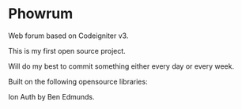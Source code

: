 Phowrum
=======

Web forum based on Codeigniter v3.

This is my first open source project. 

Will do my best to commit something either every day or every week.

Built on the following opensource libraries:

Ion Auth by Ben Edmunds.

